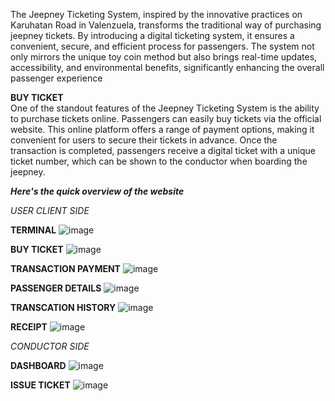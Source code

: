The Jeepney Ticketing System, inspired by the innovative practices on Karuhatan Road in Valenzuela, transforms the traditional way of purchasing jeepney tickets. By introducing a digital ticketing system, it ensures a convenient, secure, and efficient process for passengers. The system not only mirrors the unique toy coin method but also brings real-time updates, accessibility, and environmental benefits, significantly enhancing the overall passenger experience
<br>

**BUY TICKET** <br>
 One of the standout features of the Jeepney Ticketing System is the ability to purchase tickets online. Passengers can easily buy tickets via the official website. This online platform offers a range of payment options, making it convenient for users to secure their tickets in advance. Once the transaction is completed, passengers receive a digital ticket with a unique ticket number, which can be shown to the conductor when boarding the jeepney. 
 
**_Here's the quick overview of the website_**

_USER CLIENT SIDE_

**TERMINAL**
![image](https://github.com/user-attachments/assets/40e4397d-fbdd-4f4d-b000-09e6c01271bd)

**BUY TICKET**
![image](https://github.com/user-attachments/assets/e69aea7f-a1f2-4b7b-8a6f-58ae81163e89)

**TRANSACTION PAYMENT**
![image](https://github.com/user-attachments/assets/770d0b81-5268-4f55-90c1-562789245e13)

**PASSENGER DETAILS**
![image](https://github.com/user-attachments/assets/04a594dd-779e-421d-b628-4097419f9484)

**TRANSCATION HISTORY**
![image](https://github.com/user-attachments/assets/60bf392b-ed46-4d97-b733-d3d56fbea78a)

**RECEIPT**
![image](https://github.com/user-attachments/assets/f82f2f67-0043-44e3-b2b1-310b5efac745)

_CONDUCTOR SIDE_

**DASHBOARD**
![image](https://github.com/user-attachments/assets/926b2a8f-2b78-4731-99c9-d6461bd7d3f8)

**ISSUE TICKET**
![image](https://github.com/user-attachments/assets/bd1f091e-7f39-449d-9b5b-6a7d8e4e4bca)




